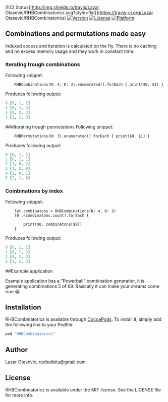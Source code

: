 [![CI Status](http://img.shields.io/travis/Lazar Otasevic/RHBCombinatorics.svg?style=flat)](https://travis-ci.org/Lazar Otasevic/RHBCombinatorics)
[![Version](https://img.shields.io/cocoapods/v/RHBCombinatorics.svg?style=flat)](http://cocoapods.org/pods/RHBCombinatorics)
[![License](https://img.shields.io/cocoapods/l/RHBCombinatorics.svg?style=flat)](http://cocoapods.org/pods/RHBCombinatorics)
[![Platform](https://img.shields.io/cocoapods/p/RHBCombinatorics.svg?style=flat)](http://cocoapods.org/pods/RHBCombinatorics)

## Combinations and permutations made easy
Indexed access and iteration is calculated on the fly. There is no caching and no excess memory usage and they work in constant time.
### Iterating trough combinations
Following snippet:

        RHBCombinations(N: 4, K: 3).enumerated().forEach { print($0, $1) }
Produces following output:

```ruby
0 [0, 1, 2]
1 [0, 1, 3]
2 [0, 2, 3]
3 [1, 2, 3]
```
###Iterating trough permutations
Following snippet:

        RHBPermutations(N: 3).enumerated().forEach { print($0, $1) }
Produces following output:

```ruby
0 [0, 1, 2]
1 [0, 2, 1]
2 [1, 0, 2]
3 [1, 2, 0]
4 [2, 0, 1]
5 [2, 1, 0]
```
### Combinations by index
Following snippet:

        let combinatons = RHBCombinations(N: 4, K: 3)
        (0..<combinatons.count).forEach {
            
            print($0, combinatons[$0])
        }
Produces following output:

```ruby
0 [0, 1, 2]
1 [0, 1, 3]
2 [0, 2, 3]
3 [1, 2, 3]
```
##Example application

Example application has a "Powerball" combination generatior, it is generating combinations 5 of 69. Basically it can make your dreams come true 😂

## Installation

RHBCombinatorics is available through [CocoaPods](http://cocoapods.org). To install
it, simply add the following line to your Podfile:

```ruby
pod "RHBCombinatorics"
```

## Author

Lazar Otasevic, redhotbits@gmail.com

## License

RHBCombinatorics is available under the MIT license. See the LICENSE file for more info.
